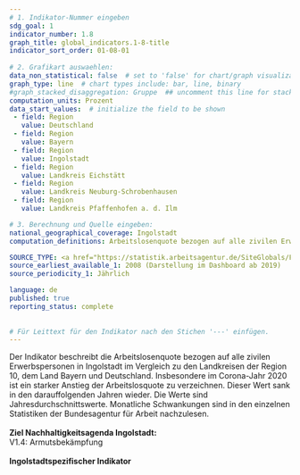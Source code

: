 ```yaml
---
# 1. Indikator-Nummer eingeben 
sdg_goal: 1 
indicator_number: 1.8
graph_title: global_indicators.1-8-title
indicator_sort_order: 01-08-01
 
# 2. Grafikart auswaehlen: 
data_non_statistical: false  # set to 'false' for chart/graph visualization 
graph_type: line  # chart types include: bar, line, binary 
#graph_stacked_disaggregation: Gruppe  ## uncomment this line for stacked bars. eplace 'Geschlecht' with the field of aggregation. 
computation_units: Prozent
data_start_values:  # initialize the field to be shown  
 - field: Region  
   value: Deutschland
 - field: Region
   value: Bayern
 - field: Region  
   value: Ingolstadt
 - field: Region
   value: Landkreis Eichstätt
 - field: Region  
   value: Landkreis Neuburg-Schrobenhausen
 - field: Region
   value: Landkreis Pfaffenhofen a. d. Ilm

# 3. Berechnung und Quelle eingeben: 
national_geographical_coverage: Ingolstadt 
computation_definitions: Arbeitslosenquote bezogen auf alle zivilen Erwerbspersonen

SOURCE_TYPE: <a href="https://statistik.arbeitsagentur.de/SiteGlobals/Forms/Suche/Einzelheftsuche_Formular.html?topic_f=gemeinde-arbeitslose-quoten&r_f=bl_Bayern">Bundesagentur für Arbeit</a>  # data source  
source_earliest_available_1: 2008 (Darstellung im Dashboard ab 2019)
source_periodicity_1: Jährlich

language: de   
published: true 
reporting_status: complete
 
 
# Für Leittext für den Indikator nach den Stichen '---' einfügen. 
---
```

Der Indikator beschreibt die Arbeitslosenquote bezogen auf alle zivilen Erwerbspersonen in Ingolstadt im Vergleich zu den Landkreisen der Region 10, dem Land Bayern und Deutschland. Insbesondere im Corona-Jahr 2020 ist ein starker Anstieg der Arbeitslosquote zu verzeichnen. Dieser Wert sank in den darauffolgenden Jahren wieder. Die Werte sind Jahresdurchschnittswerte. Monatliche Schwankungen sind in den einzelnen Statistiken der Bundesagentur für Arbeit nachzulesen.<br>
<br>
<b>Ziel Nachhaltigkeitsagenda Ingolstadt:</b><br> 
V1.4: Armutsbekämpfung<br>
<br>
<b>Ingolstadtspezifischer Indikator</b>

